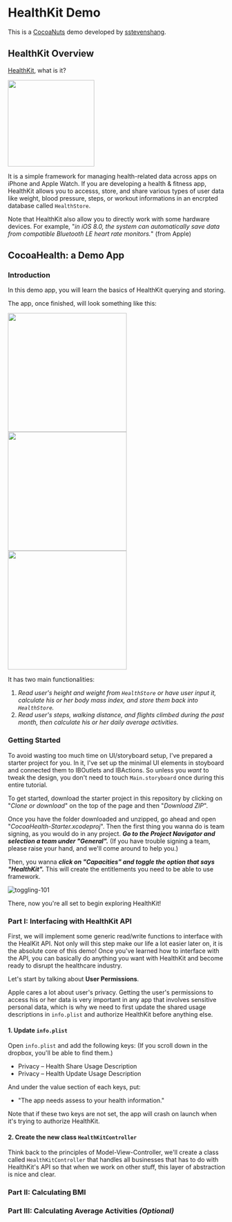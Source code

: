 # HealthKit Demo

This is a [CocoaNuts](https://sites.google.com/site/cocoanutsios/home) demo developed by [sstevenshang](https://github.com/sstevenshang).

## HealthKit Overview

[HealthKit](https://developer.apple.com/documentation/healthkit), what is it?

<img src="https://cdn.macrumors.com/article-new/2014/09/healthkit-logo.png" width="200"/>

It is a simple framework for managing health-related data across apps on iPhone and Apple Watch. If you are developing a health & fitness app, HealthKit allows you to accesss, store, and share various types of user data like weight, blood pressure, steps, or workout informations in an encrpted database called `HealthStore`.

Note that HealthKit also allow you to directly work with some hardware devices. For example, "*in iOS 8.0, the system can automatically save data from compatible Bluetooth LE heart rate monitors.*" (from Apple)

## CocoaHealth: a Demo App

### Introduction

In this demo app, you will learn the basics of HealthKit querying and storing. 

The app, once finished, will look something like this:

<img src="https://github.com/sstevenshang/HealthKit-Demo/blob/master/screenshot_3.png" width="275"/> <img src="https://github.com/sstevenshang/HealthKit-Demo/blob/master/screenshot_1.png" width="275"/> <img src="https://github.com/sstevenshang/HealthKit-Demo/blob/master/screenshot_2.png" width="275"/>

It has two main functionalities:

1) *Read user's height and weight from `HealthStore` or have user input it, calculate his or her body mass index, and store them back into `HealthStore`.*
2) *Read user's steps, walking distance, and flights climbed during the past month, then calculate his or her daily average activities.*

### Getting Started

To avoid wasting too much time on UI/storyboard setup, I've prepared a starter project for you. In it, I've set up the minimal UI elements in stoyboard and connected them to IBOutlets and IBActions. So unless you *want* to tweak the design, you don't need to touch `Main.storyboard` once during this entire tutorial.

To get started, download the starter project in this repository by clicking on "*Clone or download*" on the top of the page and then "*Download ZIP*".

Once you have the folder downloaded and unzipped, go ahead and open "*CocoaHealth-Starter.xcodeproj*". Then the first thing you wanna do is team signing, as you would do in any project. ***Go to the Project Navigator and selection a team under "General".*** (If you have trouble signing a team, please raise your hand, and we'll come around to help you.)

Then, you wanna ***click on "Capacities" and toggle the option that says "HealthKit".*** This will create the entitlements you need to be able to use framework.

![toggling-101](https://koenig-media.raywenderlich.com/uploads/2017/06/UpdatedCapabilities.png)

There, now you're all set to begin exploring HealthKit!

### Part I: Interfacing with HealthKit API

First, we will implement some generic read/write functions to interface with the HealKit API. Not only will this step make our life a lot easier later on, it is the absolute core of this demo! Once you've learned how to interface with the API, you can basically do anything you want with HealthKit and become ready to disrupt the healthcare industry.

Let's start by talking about **User Permissions**. 

Apple cares a lot about user's privacy. Getting the user's permissions to access his or her data is very important in any app that involves sensitive personal data, which is why we need to first update the shared usage descriptions in `info.plist` and authorize HealthKit before anything else.

#### 1. Update `info.plist`

Open `info.plist` and add the following keys: (If you scroll down in the dropbox, you'll be able to find them.)

- Privacy – Health Share Usage Description
- Privacy – Health Update Usage Description

And under the value section of each keys, put: 
- "The app needs assess to your health information."

Note that if these two keys are not set, the app will crash on launch when it's trying to authorize HealthKit.

#### 2. Create the new class `HealthKitController`

Think back to the principles of Model-View-Controller, we'll create a class called `HealthKitController` that handles all businesses that has to do with HealthKit's API so that when we work on other stuff, this layer of abstraction is nice and clear.

### Part II: Calculating BMI

### Part III: Calculating Average Activities *(Optional)*
